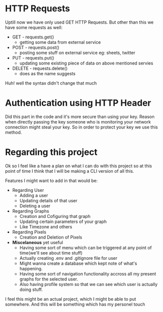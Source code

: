 # HTTP Requests

Uptill now we have only used GET HTTP Requests. 
But other than this we have some requests as well:

- GET - requests.get()
    - getting some data from external service
- POST - requests.post()
    - posting some stuff on external service eg: sheets, twitter
- PUT - requests.put()
    - updating some existing piece of data on above mentioned servies 
- DELETE - requests.delete()
    - does as the name suggests

Huh! well the syntax didn't change that much 

# Authentication using HTTP Header

Did this part in the code and it's more secure than using your key.
Reason when directly passing the key someone who is monitoring your
network connection might steal your key. 
So in order to protect your key we use this method.

# Regarding this project

Ok so I feel like a have a plan on what I can do with this project so at this point of time I think that I will be making a CLI version of all this.

Features I might want to add in that would be: 

- Regarding User
    - Adding a user 
    - Updating details of that user
    - Deleting a user
- Regarding Graphs 
    - Creation and Cofiguring that graph
    - Updating certain parameters of your graph
    - Like Timezone and others
- Regarding Pixels
    - Creation and Deletion of Pixels
- **Miscelaneous** yet useful
    - Having some sort of menu which can be triggered at any point of time(we'll see about time stuff)
    - Actually creating .env and .gitignore file for user
    - Might wanna create a database which kept note of what's happening.
    - Having some sort of navigation functionality accross all my present graphs for the selected user.
    - Also having profile system so that we can see which user is actually doing stuff.

I feel this might be an actual project, which I might be able to put somewhere. And this will be something which has my personel touch
